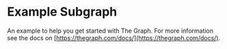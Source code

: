 # Example Subgraph

An example to help you get started with The Graph. For more information see the docs on [https://thegraph.com/docs/](https://thegraph.com/docs/).

